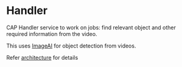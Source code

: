 # Handler
CAP Handler service to work on jobs: find relevant object and other required information from the video.

This uses [ImageAI](https://github.com/OlafenwaMoses/ImageAI/blob/master/imageai/Detection/VIDEO.md) for object detection from videos.

Refer [architecture](https://github.com/vp-cap/architecture) for details